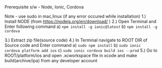 Prerequisite s/w - Node, Ionic, Cordova

Note - use sudo in mac,linux (if any error occured while installation)
1.) Install NODE (from https://nodejs.org/en/download/ )
2.) Open Terminal and Enter following command 
	a)	`npm install -g ionic@latest`
	b)	`npm install -g cordova`

3.) Extract zip file(source code)
4.) In Terminal navigate to ROOT DIR of Source code and Enter command
	a)	`sudo npm install`
	b)	`sudo ionic cordova platform add ios`
	c)	`sudo ionic cordova build ios --prod`
5.) Go to ROOT/platform/ios and open .xcworkspace file in xcode and make build(archive/ipa) from any developer account